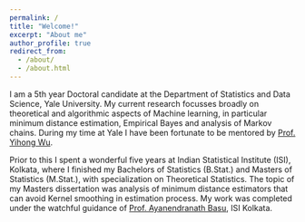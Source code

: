 ```yaml
---
permalink: /
title: "Welcome!"
excerpt: "About me"
author_profile: true
redirect_from: 
  - /about/
  - /about.html
---
```


I am a 5th year Doctoral candidate at the Department of Statistics and Data Science, Yale University. My current research focusses broadly on theoretical and algorithmic aspects of Machine learning, in particular minimum distance estimation, Empirical Bayes and analysis of Markov chains. During my time at Yale I have been fortunate to be mentored by [Prof. Yihong Wu](http://www.stat.yale.edu/~yw562/).

Prior to this I spent a wonderful five years at Indian Statistical Institute (ISI), Kolkata, where I finished my Bachelors of Statistics (B.Stat.) and Masters of Statistics (M.Stat.), with specialization on Theoretical Statistics. The topic of my Masters dissertation was analysis of minimum distance estimators that can avoid Kernel smoothing in estimation process. My work was completed under the watchful guidance of [Prof. Ayanendranath Basu](https://www.isical.ac.in/~ayanbasu/), ISI Kolkata.

